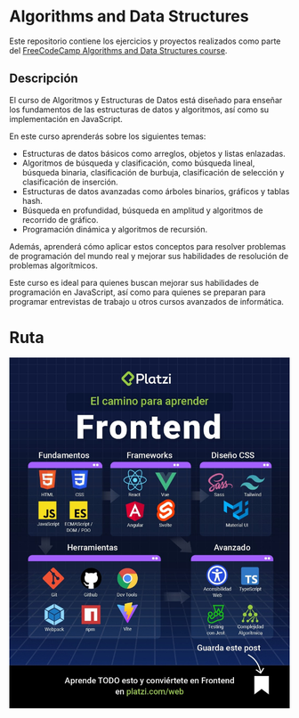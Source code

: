 # Algorithms and Data Structures

Este repositorio contiene los ejercicios y proyectos realizados como parte del [FreeCodeCamp Algorithms and Data Structures course](https://www.freecodecamp.org/learn/javascript-algorithms-and-data-structures/).

## Descripción

El curso de Algoritmos y Estructuras de Datos está diseñado para enseñar los fundamentos de las estructuras de datos y algoritmos, así como su implementación en JavaScript.

En este curso aprenderás sobre los siguientes temas:

- Estructuras de datos básicos como arreglos, objetos y listas enlazadas.
- Algoritmos de búsqueda y clasificación, como búsqueda lineal, búsqueda binaria, clasificación de burbuja, clasificación de selección y clasificación de inserción.
- Estructuras de datos avanzadas como árboles binarios, gráficos y tablas hash.
- Búsqueda en profundidad, búsqueda en amplitud y algoritmos de recorrido de gráfico.
- Programación dinámica y algoritmos de recursión.

Además, aprenderá cómo aplicar estos conceptos para resolver problemas de programación del mundo real y mejorar sus habilidades de resolución de problemas algorítmicos.

Este curso es ideal para quienes buscan mejorar sus habilidades de programación en JavaScript, así como para quienes se preparan para programar entrevistas de trabajo u otros cursos avanzados de informática.

# Ruta

![frontend](../sources/frontend-route.jpg)